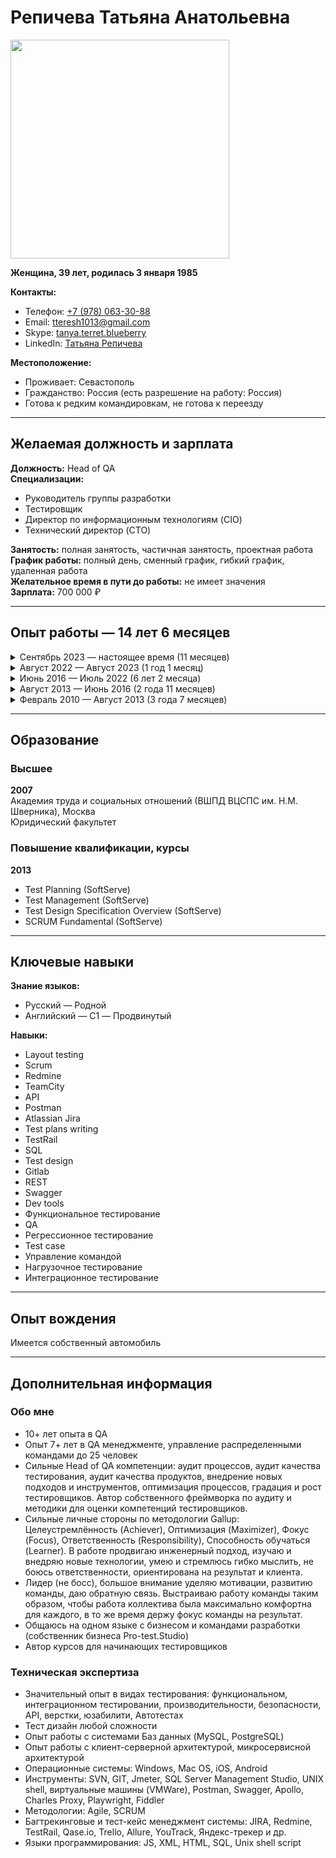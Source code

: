 # Репичева Татьяна Анатольевна

<img src="https://s610vla.storage.yandex.net/rdisk/34db93e2359bba8805556330df0cdb69918006adf9d4c56edd9d6466ac1a2ffe/66995d1f/2_SpWt3s-WnTmBL-7lf9_T0b21UOKIPZiFVXg0vz9H2KbSdunAObQ2cdtuZq8RIPEqkc3UNHnHUJ3Psc1vvwCQ==?uid=0&filename=AVD_6406-2%202.jpg&disposition=inline&hash=&limit=0&content_type=image%2Fjpeg&owner_uid=0&fsize=3755499&hid=9424a4ec3696323668b3f8174b30e709&media_type=image&tknv=v2&etag=5ed5d38bb84a8d9141c252f2396f4916&ts=61d89a52a45c0&s=ba08954c9e95e0ad2406cfada7b47f89d630d110aef4513c3a454bf24af63d90&pb=U2FsdGVkX18LTnGOpl76k56QO_33y_NTgKRgUAwspjnTpP36yy9hrlEnbMajiMZUKa9j-rzMmEw8C-0L7LBPtq_jfrOLRJ1-A-F78lue94o" width="350"/>

**Женщина, 39 лет, родилась 3 января 1985**

**Контакты:**
- Телефон: [+7 (978) 063-30-88](tel:79780633088)
- Email: [tteresh1013@gmail.com](mailto:tteresh1013@gmail.com)
- Skype: [tanya.terret.blueberry](skype:tanya.terret.blueberry)
- LinkedIn: [Татьяна Репичева](https://linkedin.com/tatyanarepicheva/)

**Местоположение:**
- Проживает: Севастополь
- Гражданство: Россия (есть разрешение на работу: Россия)
- Готова к редким командировкам, не готова к переезду

---

## Желаемая должность и зарплата

**Должность:** Head of QA  
**Специализации:**  
- Руководитель группы разработки
- Тестировщик
- Директор по информационным технологиям (CIO)
- Технический директор (CTO)

**Занятость:** полная занятость, частичная занятость, проектная работа  
**График работы:** полный день, сменный график, гибкий график, удаленная работа  
**Желательное время в пути до работы:** не имеет значения  
**Зарплата:** 700 000 ₽

---

## Опыт работы — 14 лет 6 месяцев

<details>
  <summary>Сентябрь 2023 — настоящее время (11 месяцев)</summary>

  <br>
  **Purrweb, Омск**  
  Сайт: [purrweb.com](https://purrweb.com)  
  Сфера: Информационные технологии, системная интеграция, интернет

  **Head of QA**
  - Анализ (аудит) качества процессов проектов тестирования на всех проектах
  - Контроль исполнения планов улучшений на проектах
  - Контроль выполнения KPI
  - Ресурсное планирование, формирование команды (найм/увольнение)
  - Организация стажировок, онбордингов
  - Организация активностей тестирования (API, нагрузки, безопасности, автоматизации)
  - Обучение и развитие команды: помощь с обучающими материалами, мануал и авто срезы знаний, определение грейдов
  - Определение стандартов и регламентов QA
  - Планирование финансов отдела QA
  - Коммуникация с другими отделами: HR, PM, Sales, Design
  - Ведение отчетности: по ЗП, бизнес показателям, QA метрикам

  **Достижения:**
  - Построение оргструктуры QA, института менторства
  - Введение оценки знаний и системы градации
  - Построение автоматизации тестирования в компании с нуля
  - Проведение обучающих сессий для проджект менеджеров по части QA
  - Разработка конструктора для отдела продаж по сегментации продуктов и соответствующим услугам QA
</details>

<details>
  <summary>Август 2022 — Август 2023 (1 год 1 месяц)</summary>

  <br>
  **UULA, Кувейт**
  Сайт: [uula.com](https://uula.com)

  **QA Principal**
  - Построение процессов и установление стандартов тестирования продукта (образовательный портал)
  - Разработка метрик качества
  - Формирование команды: онбординг, мотивация, анализ работы QA инженеров, обучение и развитие QA инженеров
  - Ревью тестовой документации
  - Проведение лекций, ежеквартальная оценка знаний QA инженеров, наставничество, актуализация базы знаний QA
  - Исследование и внедрение новых видов тестирования (нагрузочное тестирование, тестирование безопасности)

  **Достижения:**
  - Внедрила процесс оценки сотрудников по разным грейдам, разработала матрицу компетенций
  - Внедрила Qase.io как систему работы с тест-кейсами вместо Xray
</details>

<details>
  <summary>Июнь 2016 — Июль 2022 (6 лет 2 месяца)</summary>

  <br>
  **Blueberry consultants**  
  Сайт: [bbconsult.co.uk](https://www.bbconsult.co.uk)  
  Сфера: Информационные технологии, системная интеграция, интернет

  **QC Manager**
  - Организация процесса тестирования более 15 проектов (веб, десктоп, мобайл-приложения для медицинских учреждений, ecom, fintech)
  - Управление отделом QA: наставничество, подбор, мотивация команды, организация работы и построение roadmap, распределение ресурсов, оценка и анализ работы (Performance Review)
  - Выстраивание эффективного взаимодействия с senior-менеджерами и командами заказчика (Project-менеджеры)
  - Анализ качества тестирования, сбор метрик, улучшение процессов тестирования и работы команды
  - Ревью тест-кейсов (TestLink, Allure, Qase.io, BDD-Cucumber)
  - Изучение систем, тестирование требований
  - Написание документации для общего использования (Confluence)
  - Оформление/проверка багрепортов (PTS)
  - Тестирование веб и мобильных приложений
  - Запуск автотестов, анализ фейлов
  - Анализ логов

  **Достижения:**
  - Ускорила процесс тестирования на 35% по ключевым направлениям за счет пересмотра всех процессов и отказа от неэффективных подходов тестирования
  - Наладила эффективную работу отдела, выстроила процессы, добилась самостоятельной работы тестировщиков на 10+ проектах с минимальным контролем
  - Сформировала стабильную и сильную сплоченную команду, текучесть сведена к нулю
  - Внедрила автоматизированное тестирование
  - Внедрила практику управления тест-кейсами
</details>

<details>
  <summary>Август 2013 — Июнь 2016 (2 года 11 месяцев)</summary>

  <br>
  **SoftServe**, Украина 
  Сайт: [softserve.ua](https://www.softserve.ua)  
  Сфера: Информационные технологии, системная интеграция, интернет

  **QA Lead**
  - Составление и ведение Тест Плана и Тест Стратегии
  - Планирование и улучшение QA процесса на проекте
  - Анализ требований
  - Создание и поддержка QA артефактов и метрик (тестовое покрытие, тест кейсы и тест репорты, статистика дефектов)
  - Эскалирование проблем, связанных с проектными требованиями (программное обеспечение, оборудование, ресурсы)
  - Обучение, координирование QA команды из 5 инженеров, распределение задач, проверка различных репортов QA команды
  - Написание, поддержка, улучшение тест кейсов
  - Посещение регулярных митингов с стейкхолдерами, обсуждение статуса за неделю с руководством проекта
  - Документирование активностей тестирования, включая результаты тестирования, тестовое покрытие, необходимые ресурсы, ведение дефектов
  - Выявление и митигация проектных рисков

  **Достижения:**
  - Подготовила команду QA инженеров для сдачи экзамена ISTQB
  - Внедрила нагрузочное тестирование с помощью Jmeter
  - Разработала адаптационный план, программу
  - Оптимизировала регрессионное тестирование
  - Выстроила взаимодействие QA команды с командой разработчиков и аналитиков
</details>

<details>
  <summary>Февраль 2010 — Август 2013 (3 года 7 месяцев)</summary>

  <br>
  **“ISD” (Information Systems Development)**, Украина  
  Сайт: [isd.dp.ua](https://www.isd.dp.ua)  
  Сфера: Информационные технологии, системная интеграция, интернет

  **QC engineer**
  - Написание, проверка, исправление, обновление и выполнение тестовых сценариев в отношении программного обеспечения на основании анализа требований
  - Все виды ручного (manual) тестирования
  - Анализ программного кода с целью написания сценариев для тестирования
  - Содействие в разработке Тест плана и Тестовых сценариев
  - Работа в системе отслеживания ошибок, подготовка документации, проверка дефектов и ошибок после исправления, составление отчетов о результатах тестирования для руководства компании или Заказчиков
  - Анализ результатов тестирования
  - Коммуникация с программистами и другими заинтересованными лицами для объяснения/выявления причин появления дефекта/ошибки
  - Оценка времени для выполнения задач

  **Достижения:**
  - Была единственным тестировщиком на проекте, научилась автономной работе, самостоятельно вела проекты
</details>

---

## Образование

### Высшее

**2007**  
Академия труда и социальных отношений (ВШПД ВЦСПС им. Н.М. Шверника), Москва  
Юридический факультет

### Повышение квалификации, курсы

**2013**  
- Test Planning (SoftServe)
- Test Management (SoftServe)
- Test Design Specification Overview (SoftServe)
- SCRUM Fundamental (SoftServe)

---

## Ключевые навыки

**Знание языков:**  
- Русский — Родной
- Английский — C1 — Продвинутый

**Навыки:**  
- Layout testing
- Scrum
- Redmine
- TeamCity
- API
- Postman
- Atlassian Jira
- Test plans writing
- TestRail
- SQL
- Test design
- Gitlab
- REST
- Swagger
- Dev tools
- Функциональное тестирование
- QA
- Регрессионное тестирование
- Test case
- Управление командой
- Нагрузочное тестирование
- Интеграционное тестирование

---

## Опыт вождения

Имеется собственный автомобиль

---

## Дополнительная информация

### Обо мне
- 10+ лет опыта в QA
- Опыт 7+ лет в QA менеджменте, управление распределенными командами до 25 человек
- Сильные Head of QA компетенции: аудит процессов, аудит качества тестирования, аудит качества продуктов, внедрение новых подходов и инструментов, оптимизация процессов, градация и рост тестировщиков. Автор собственного фреймворка по аудиту и методики для оценки компетенций тестировщиков.
- Сильные личные стороны по методологии Gallup: Целеустремлённость (Achiever), Оптимизация (Maximizer), Фокус (Focus), Ответственность (Responsibility), Способность обучаться (Learner). В работе продвигаю инженерный подход, изучаю и внедряю новые технологии, умею и стремлюсь гибко мыслить, не боюсь ответственности, ориентирована на результат и клиента.
- Лидер (не босс), большое внимание уделяю мотивации, развитию команды, даю обратную связь. Выстраиваю работу команды таким образом, чтобы работа коллектива была максимально комфортна для каждого, в то же время держу фокус команды на результат.
- Общаюсь на одном языке с бизнесом и командами разработки (собственник бизнеса Pro-test.Studio)
- Автор курсов для начинающих тестировщиков

### Техническая экспертиза
- Значительный опыт в видах тестирования: функциональном, интеграционном тестировании, производительности, безопасности, API, верстки, юзабилити, Автотестах
- Тест дизайн любой сложности
- Опыт работы с системами Баз данных (MySQL, PostgreSQL)
- Опыт работы с клиент-серверной архитектурой, микросервисной архитектурой
- Операционные системы: Windows, Mac OS, iOS, Android
- Инструменты: SVN, GIT, Jmeter, SQL Server Management Studio, UNIX shell, виртуальные машины (VMWare), Postman, Swagger, Apollo, Charles Proxy, Playwright, Fiddler
- Методологии: Agile, SCRUM
- Багтрекинговые и тест-кейс менеджмент системы: JIRA, Redmine, TestRail, Qase.io, Trello, Allure, YouTrack, Яндекс-трекер и др.
- Языки программирования: JS, XML, HTML, SQL, Unix shell script
